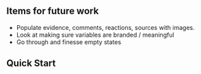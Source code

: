 ## Items for future work

- Populate evidence, comments, reactions, sources with images.
- Look at making sure variables are branded / meaningful
- Go through and finesse empty states

## Quick Start
